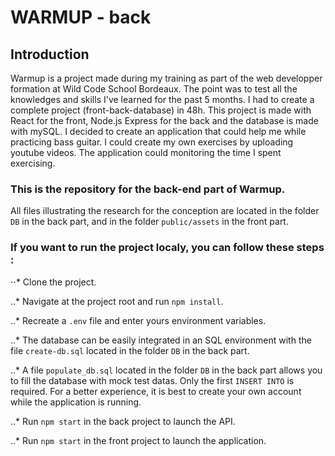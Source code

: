 # WARMUP - back

## Introduction
Warmup is a project made during my training as part of the web developper formation at Wild Code School Bordeaux. The point was to test all the knowledges and skills I've learned for the past 5 months. I had to create a complete project (front-back-database) in 48h. This project is made with React for the front, Node.js Express for the back and the database is made with mySQL. 
I decided to create an application that could help me while practicing bass guitar. I could create my own exercises by uploading youtube videos. The application could monitoring the time I spent exercising.

### This is the repository for the back-end part of Warmup.

All files illustrating the research for the conception are located in the folder `DB` in the back part, and in the folder `public/assets` in the front part.

### If you want to run the project localy, you can follow these steps :

⋅⋅* Clone the project.

..* Navigate at the project root and run `npm install`.

..* Recreate a `.env` file and enter yours environment variables.

..* The database can be easily integrated in an SQL environment with the file `create-db.sql` located in the folder `DB` in the back part.

..* A file `populate_db.sql` located in the folder `DB` in the back part allows you to fill the database with mock test datas. Only the first `INSERT INTO` is required. For a better experience, it is best to create your own account while the application is running.

..* Run `npm start` in the back project to launch the API.

..* Run `npm start` in the front project to launch the application.
